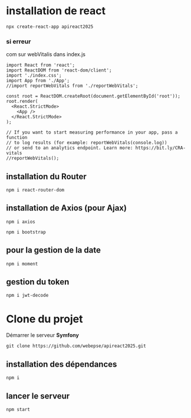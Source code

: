 # installation de react 

```
npx create-react-app apireact2025
```

### si erreur 
com sur webVitalis dans index.js

```
import React from 'react';
import ReactDOM from 'react-dom/client';
import './index.css';
import App from './App';
//import reportWebVitals from './reportWebVitals';

const root = ReactDOM.createRoot(document.getElementById('root'));
root.render(
  <React.StrictMode>
    <App />
  </React.StrictMode>
);

// If you want to start measuring performance in your app, pass a function
// to log results (for example: reportWebVitals(console.log))
// or send to an analytics endpoint. Learn more: https://bit.ly/CRA-vitals
//reportWebVitals();

```

## installation du Router
```
npm i react-router-dom
```

## installation de Axios (pour Ajax)
```
npm i axios
```

```
npm i bootstrap
```

## pour la gestion de la date
```
npm i moment
```

## gestion du token
```
npm i jwt-decode
```


# Clone du projet 

Démarrer le serveur __Symfony__

```
git clone https://github.com/webepse/apireact2025.git
```
## installation des dépendances
```
npm i
```

## lancer le serveur 
```
npm start
```

